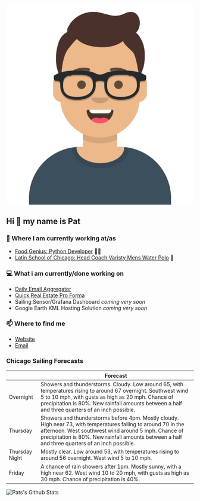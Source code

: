[![Social banner for p-j-falconer](https://raw.githubusercontent.com/P-J-FALCONER/P-J-FALCONER/master/assets/avataaars.svg)](https://patfalconer.com/)
## Hi :wave: my name is Pat

### 💼 Where I am currently working at/as
- [Food Genius: Python Developer](https://getfoodgenius.com/) 🍔🐍
- [Latin School of Chicago: Head Coach Varisty Mens Water Polo](https://www.latinschool.org/) 🤽


### 💻 What i am currently/done working on
 - [Daily Email Aggregator](https://github.com/P-J-FALCONER/dott_daily_mail)
 - [Quick Real Estate Pro Forma](https://github.com/P-J-FALCONER/henry)
 - Sailing Sensor/Grafana Dashboard *coming very soon*
 - Google Earth KML Hosting Solution *coming very soon*

### 📫 Where to find me
 - [Website](https://patfalconer.com/)
 - [Email](mailto:patrick.j.falconer@gmail.com)


### Chicago Sailing Forecasts
|   | Forecast  |
|---|---|
| Overnight | Showers and thunderstorms. Cloudy. Low around 65, with temperatures rising to around 67 overnight. Southwest wind 5 to 10 mph, with gusts as high as 20 mph. Chance of precipitation is 80%. New rainfall amounts between a half and three quarters of an inch possible. |
| Thursday | Showers and thunderstorms before 4pm. Mostly cloudy. High near 73, with temperatures falling to around 70 in the afternoon. West southwest wind around 5 mph. Chance of precipitation is 80%. New rainfall amounts between a half and three quarters of an inch possible. |
| Thursday Night | Mostly clear. Low around 53, with temperatures rising to around 56 overnight. West wind 5 to 10 mph. |
| Friday | A chance of rain showers after 1pm. Mostly sunny, with a high near 62. West wind 10 to 20 mph, with gusts as high as 30 mph. Chance of precipitation is 40%. |

![Pats's Github Stats](https://github-readme-stats.vercel.app/api?username=p-j-falconer&show_icons=true&theme=radical)
